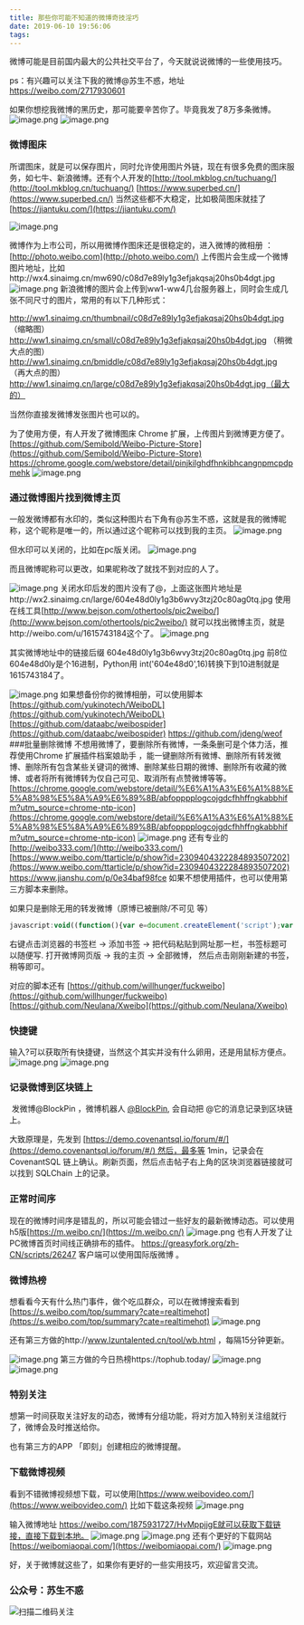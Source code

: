 ```yaml
---
title: 那些你可能不知道的微博奇技淫巧
date: 2019-06-10 19:56:06
tags:
---
```


微博可能是目前国内最大的公共社交平台了，今天就说说微博的一些使用技巧。

ps：有兴趣可以关注下我的微博@苏生不惑，地址 https://weibo.com/2717930601

如果你想挖我微博的黑历史，那可能要辛苦你了。毕竟我发了8万多条微博。
![image.png](https://upload-images.jianshu.io/upload_images/17817191-0178eedbece1236a.png?imageMogr2/auto-orient/strip%7CimageView2/2/w/1240)
![image.png](https://upload-images.jianshu.io/upload_images/17817191-bc13171b78bc0d9a.png?imageMogr2/auto-orient/strip%7CimageView2/2/w/1240)

### 微博图床
所谓图床，就是可以保存图片，同时允许使用图片外链，现在有很多免费的图床服务，如七牛、新浪微博。还有个人开发的[http://tool.mkblog.cn/tuchuang/](http://tool.mkblog.cn/tuchuang/)
[https://www.superbed.cn/](https://www.superbed.cn/)
当然这些都不大稳定，比如极简图床就挂了[https://jiantuku.com/](https://jiantuku.com/)

![image.png](https://upload-images.jianshu.io/upload_images/17817191-efae258e4a0ca678.png?imageMogr2/auto-orient/strip%7CimageView2/2/w/1240)


微博作为上市公司，所以用微博作图床还是很稳定的，进入微博的微相册 ：[http://photo.weibo.com](http://photo.weibo.com/)
上传图片会生成一个微博图片地址，比如http://wx4.sinaimg.cn/mw690/c08d7e89ly1g3efjakqsaj20hs0b4dgt.jpg
![image.png](https://upload-images.jianshu.io/upload_images/17817191-d4a36eca2ba175dc.png?imageMogr2/auto-orient/strip%7CimageView2/2/w/1240)
新浪微博的图片会上传到ww1-ww4几台服务器上，同时会生成几张不同尺寸的图片，常用的有以下几种形式：
 
http://ww1.sinaimg.cn/thumbnail/c08d7e89ly1g3efjakqsaj20hs0b4dgt.jpg （缩略图）
http://ww1.sinaimg.cn/small/c08d7e89ly1g3efjakqsaj20hs0b4dgt.jpg （稍微大点的图）
http://ww1.sinaimg.cn/bmiddle/c08d7e89ly1g3efjakqsaj20hs0b4dgt.jpg （再大点的图）
http://ww1.sinaimg.cn/large/c08d7e89ly1g3efjakqsaj20hs0b4dgt.jpg（最大的）

当然你直接发微博发张图片也可以的。

为了使用方便，有人开发了微博图床 Chrome 扩展，上传图片到微博更方便了。
[https://github.com/Semibold/Weibo-Picture-Store](https://github.com/Semibold/Weibo-Picture-Store)
https://chrome.google.com/webstore/detail/pinjkilghdfhnkibhcangnpmcpdpmehk
![image.png](https://upload-images.jianshu.io/upload_images/17817191-baa6857a6c159dce.png?imageMogr2/auto-orient/strip%7CimageView2/2/w/1240)

### 通过微博图片找到微博主页
一般发微博都有水印的，类似这种图片右下角有@苏生不惑，这就是我的微博昵称，这个昵称是唯一的，所以通过这个昵称可以找到我的主页。
![image.png](https://upload-images.jianshu.io/upload_images/17817191-50c72f32072815f1.png?imageMogr2/auto-orient/strip%7CimageView2/2/w/1240)

但水印可以关闭的，比如在pc版关闭。
![image.png](https://upload-images.jianshu.io/upload_images/17817191-a6b52f2d9f25ca22.png?imageMogr2/auto-orient/strip%7CimageView2/2/w/1240)

而且微博昵称可以更改，如果昵称改了就找不到对应的人了。


![image.png](https://upload-images.jianshu.io/upload_images/17817191-f79f8adb1d3a0de9.png?imageMogr2/auto-orient/strip%7CimageView2/2/w/1240)
关闭水印后发的图片没有了@，上面这张图片地址是http://wx2.sinaimg.cn/large/604e48d0ly1g3b6wvy3tzj20c80ag0tq.jpg 
使用在线工具[http://www.bejson.com/othertools/pic2weibo/](http://www.bejson.com/othertools/pic2weibo/)
就可以找出微博主页，就是http://weibo.com/u/1615743184这个了。
![image.png](https://upload-images.jianshu.io/upload_images/17817191-766911b765abd003.png?imageMogr2/auto-orient/strip%7CimageView2/2/w/1240)

其实微博地址中的链接后缀 604e48d0ly1g3b6wvy3tzj20c80ag0tq.jpg 前8位604e48d0ly是个16进制，Python用 int('604e48d0',16)转换下到10进制就是1615743184了。

![image.png](https://upload-images.jianshu.io/upload_images/17817191-58f1be0b85e28e4b.png?imageMogr2/auto-orient/strip%7CimageView2/2/w/1240)
如果想备份你的微博相册，可以使用脚本[https://github.com/yukinotech/WeiboDL](https://github.com/yukinotech/WeiboDL)
[https://github.com/dataabc/weibospider](https://github.com/dataabc/weibospider)
https://github.com/jdeng/weof
###批量删除微博 
不想用微博了，要删除所有微博，一条条删可是个体力活，推荐使用Chrome 扩展插件档案娘助手 ，能一键删除所有微博、删除所有转发微博、删除所有包含某些关键词的微博、删除某些日期的微博、删除所有收藏的微博、或者将所有微博转为仅自己可见、取消所有点赞微博等等。[https://chrome.google.com/webstore/detail/%E6%A1%A3%E6%A1%88%E5%A8%98%E5%8A%A9%E6%89%8B/abfopppplogcojgdcfhhffngkabbhifm?utm_source=chrome-ntp-icon](https://chrome.google.com/webstore/detail/%E6%A1%A3%E6%A1%88%E5%A8%98%E5%8A%A9%E6%89%8B/abfopppplogcojgdcfhhffngkabbhifm?utm_source=chrome-ntp-icon)
![image.png](https://upload-images.jianshu.io/upload_images/17817191-386bc4a225341b55.png?imageMogr2/auto-orient/strip%7CimageView2/2/w/1240)
还有专业的 [http://weibo333.com/](http://weibo333.com/)
[https://www.weibo.com/ttarticle/p/show?id=2309404322284893507202](https://www.weibo.com/ttarticle/p/show?id=2309404322284893507202)
https://www.jianshu.com/p/0e34baf98fce
如果不想使用插件，也可以使用第三方脚本来删除。


如果只是删除无用的转发微博（原博已被删除/不可见 等）
```js
javascript:void((function(){var e=document.createElement('script');var ex=document.createElement('script');ex.setAttribute('type', 'application/javascript');ex.setAttribute('src','https://rawcdn.githack.com/ibesty/delete_useless_retweet_weibo/81bda850af482c844fe6e8c73f518a8e4f74fcec/bookmark.js');document.body.appendChild(e);document.body.appendChild(ex);})())

```
右键点击浏览器的书签栏 -> 添加书签 -> 把代码粘贴到网址那一栏，书签标题可以随便写.
打开微博网页版 -> 我的主页 -> 全部微博， 然后点击刚刚新建的书签，稍等即可。
 
对应的脚本还有 [https://github.com/willhunger/fuckweibo](https://github.com/willhunger/fuckweibo)
[https://github.com/Neulana/Xweibo](https://github.com/Neulana/Xweibo)
### 快捷键
输入?可以获取所有快捷键，当然这个其实并没有什么卵用，还是用鼠标方便点。
![image.png](https://upload-images.jianshu.io/upload_images/17817191-4ea40bfd4b6f465f.png?imageMogr2/auto-orient/strip%7CimageView2/2/w/1240)
![image.png](https://upload-images.jianshu.io/upload_images/17817191-10271f43d40482ba.png?imageMogr2/auto-orient/strip%7CimageView2/2/w/1240)

### 记录微博到区块链上
 发微博@BlockPin ，微博机器人 [@BlockPin](https://weibo.com/BlockPin), 会自动把 @它的消息记录到区块链上。

大致原理是，先发到 [https://demo.covenantsql.io/forum/#/](https://demo.covenantsql.io/forum/#/) 然后，最多等 1min，记录会在 CovenantSQL 链上确认。刷新页面，然后点击帖子右上角的区块浏览器链接就可以找到 SQLChain 上的记录。

 
### 正常时间序
现在的微博时间序是错乱的，所以可能会错过一些好友的最新微博动态。可以使用h5版[https://m.weibo.cn/](https://m.weibo.cn/)
![image.png](https://upload-images.jianshu.io/upload_images/17817191-39fb4123acb413ff.png?imageMogr2/auto-orient/strip%7CimageView2/2/w/1240)
也有人开发了让PC微博首页时间线正确排布的插件。
https://greasyfork.org/zh-CN/scripts/26247
客户端可以使用国际版微博 。
### 微博热榜
想看看今天有什么热门事件，做个吃瓜群众，可以在微博搜索看到
[https://s.weibo.com/top/summary?cate=realtimehot](https://s.weibo.com/top/summary?cate=realtimehot)
![image.png](https://upload-images.jianshu.io/upload_images/17817191-a0366305bcceaa9f.png?imageMogr2/auto-orient/strip%7CimageView2/2/w/1240)

还有第三方做的http://www.lzuntalented.cn/tool/wb.html ，每隔15分钟更新。

![image.png](https://upload-images.jianshu.io/upload_images/17817191-ca3e071a5d3f994a.png?imageMogr2/auto-orient/strip%7CimageView2/2/w/1240)
第三方做的今日热榜https://tophub.today/
![image.png](https://upload-images.jianshu.io/upload_images/17817191-35105cb7f7c01139.png?imageMogr2/auto-orient/strip%7CimageView2/2/w/1240)
![image.png](https://upload-images.jianshu.io/upload_images/17817191-28008cf72c9970ec.png?imageMogr2/auto-orient/strip%7CimageView2/2/w/1240)

### 特别关注
想第一时间获取关注好友的动态，微博有分组功能，将对方加入特别关注组就行了，微博会及时推送给你。

也有第三方的APP 「即刻」创建相应的微博提醒。
### 下载微博视频
看到不错微博视频想下载，可以使用[https://www.weibovideo.com/](https://www.weibovideo.com/)
比如下载这条视频
![image.png](https://upload-images.jianshu.io/upload_images/17817191-1ecd352316fe2429.png?imageMogr2/auto-orient/strip%7CimageView2/2/w/1240)

输入微博地址 https://weibo.com/1875931727/HvMppjjgE就可以获取下载链接，直接下载到本地。
![image.png](https://upload-images.jianshu.io/upload_images/17817191-fae777840fe55d1a.png?imageMogr2/auto-orient/strip%7CimageView2/2/w/1240)
![image.png](https://upload-images.jianshu.io/upload_images/17817191-fb37392494fe3079.png?imageMogr2/auto-orient/strip%7CimageView2/2/w/1240)
还有个更好的下载网站
[https://weibomiaopai.com/](https://weibomiaopai.com/)
 ![image.png](https://upload-images.jianshu.io/upload_images/17817191-5fdfb90c64bc2e68.png?imageMogr2/auto-orient/strip%7CimageView2/2/w/1240)

好，关于微博就这些了，如果你有更好的一些实用技巧，欢迎留言交流。

### 公众号：苏生不惑
 ![扫描二维码关注](https://upload-images.jianshu.io/upload_images/17817191-6e0079f95d4c0338.jpg?imageMogr2/auto-orient/strip%7CimageView2/2/w/1240)



